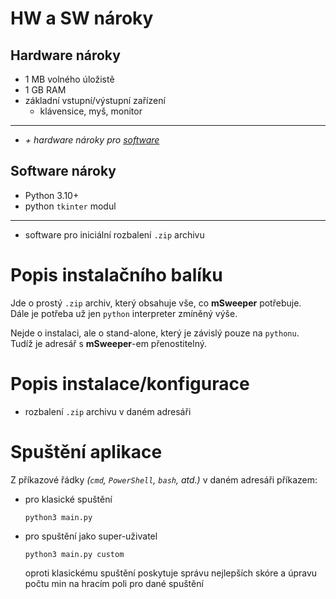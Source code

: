 # HW a SW nároky

## Hardware nároky

- 1 MB volného úložistě
- 1 GB RAM
- základní vstupní/výstupní zařízení
    - klávensice, myš, monitor
---
- *+ hardware nároky pro [software](#software-nároky)*

## Software nároky

- Python 3.10+
- python `tkinter` modul
---
- software pro iniciální rozbalení `.zip` archivu


# Popis instalačního balíku

Jde o prostý `.zip` archiv, který obsahuje vše, co **mSweeper** potřebuje.<br>
Dále je potřeba už jen `python` interpreter zmíněný výše.

Nejde o instalaci, ale o stand-alone, který je závislý pouze na `pythonu`.<br>
Tudíž je adresář s **mSweeper**-em přenostitelný.


# Popis instalace/konfigurace

- rozbalení `.zip` archivu v daném adresáři


# Spuštění aplikace

Z příkazové řádky *(`cmd`, `PowerShell`, `bash`, atd.)* v daném adresáři příkazem:

- pro klasické spuštění
    ```
    python3 main.py
    ```

- pro spuštění jako super-uživatel
    ```
    python3 main.py custom
    ```

    oproti klasickému spuštění poskytuje správu nejlepších skóre
    a úpravu počtu min na hracím poli pro dané spuštění
